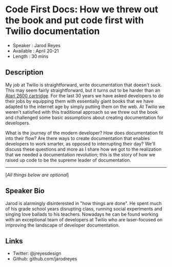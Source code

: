Code First Docs: How we threw out the book and put code first with Twilio documentation
========================

* Speaker   : Jarod Reyes
* Available : April 20-21
* Length    : 30 mins

Description
-----------

My job at Twilio is straightforward, write documentation that doesn't suck. This may seem fairly straightforward, but it turns out to be harder than an [Atari 2600 cartridge](https://c1.staticflickr.com/5/4048/4353601145_5c12467871_b.jpg). For the last 30 years we have asked developers to do their jobs by equipping them with essentially giant books that we have adapted to the internet age by simply putting them on the web. At Twilio we weren't satisfied with this traditional approach so we threw out the book and challenged some basic assumptions about creating documentation for developers.

What is the journey of the modern developer? How does documentation fit into their flow? Are there ways to create documentation that enables developers to work smarter, as opposed to interrupting their day? We'll discuss these questions and more as I share how we got to the realization that we needed a documentation revolution; this is the story of how we raised up code to be the supreme leader of documentation. 

---------------
[*All things below are optional*]

Speaker Bio
-----------

Jarod is alarmingly disinterested in "how things are done". He spent much of his grade school years disrupting class, running social experiments and singing love ballads to his teachers. Nowadays he can be found working with an exceptional team of developers at Twilio who are laser-focused on improving the landscape of developer documentation.

Links
-----

* Twitter: @jreyesdesign
* Github: github.com/jarodreyes 

